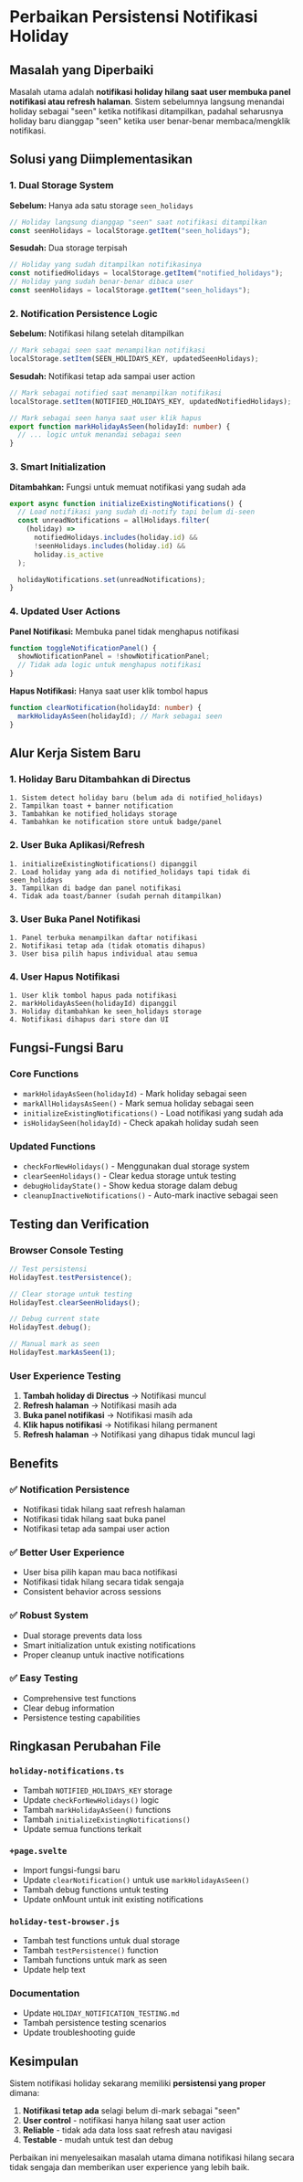 # Perbaikan Persistensi Notifikasi Holiday

## Masalah yang Diperbaiki

Masalah utama adalah **notifikasi holiday hilang saat user membuka panel notifikasi atau refresh halaman**. Sistem sebelumnya langsung menandai holiday sebagai "seen" ketika notifikasi ditampilkan, padahal seharusnya holiday baru dianggap "seen" ketika user benar-benar membaca/mengklik notifikasi.

## Solusi yang Diimplementasikan

### 1. Dual Storage System

**Sebelum:** Hanya ada satu storage `seen_holidays`

```typescript
// Holiday langsung dianggap "seen" saat notifikasi ditampilkan
const seenHolidays = localStorage.getItem("seen_holidays");
```

**Sesudah:** Dua storage terpisah

```typescript
// Holiday yang sudah ditampilkan notifikasinya
const notifiedHolidays = localStorage.getItem("notified_holidays");
// Holiday yang sudah benar-benar dibaca user
const seenHolidays = localStorage.getItem("seen_holidays");
```

### 2. Notification Persistence Logic

**Sebelum:** Notifikasi hilang setelah ditampilkan

```typescript
// Mark sebagai seen saat menampilkan notifikasi
localStorage.setItem(SEEN_HOLIDAYS_KEY, updatedSeenHolidays);
```

**Sesudah:** Notifikasi tetap ada sampai user action

```typescript
// Mark sebagai notified saat menampilkan notifikasi
localStorage.setItem(NOTIFIED_HOLIDAYS_KEY, updatedNotifiedHolidays);

// Mark sebagai seen hanya saat user klik hapus
export function markHolidayAsSeen(holidayId: number) {
  // ... logic untuk menandai sebagai seen
}
```

### 3. Smart Initialization

**Ditambahkan:** Fungsi untuk memuat notifikasi yang sudah ada

```typescript
export async function initializeExistingNotifications() {
  // Load notifikasi yang sudah di-notify tapi belum di-seen
  const unreadNotifications = allHolidays.filter(
    (holiday) =>
      notifiedHolidays.includes(holiday.id) &&
      !seenHolidays.includes(holiday.id) &&
      holiday.is_active
  );

  holidayNotifications.set(unreadNotifications);
}
```

### 4. Updated User Actions

**Panel Notifikasi:** Membuka panel tidak menghapus notifikasi

```typescript
function toggleNotificationPanel() {
  showNotificationPanel = !showNotificationPanel;
  // Tidak ada logic untuk menghapus notifikasi
}
```

**Hapus Notifikasi:** Hanya saat user klik tombol hapus

```typescript
function clearNotification(holidayId: number) {
  markHolidayAsSeen(holidayId); // Mark sebagai seen
}
```

## Alur Kerja Sistem Baru

### 1. Holiday Baru Ditambahkan di Directus

```
1. Sistem detect holiday baru (belum ada di notified_holidays)
2. Tampilkan toast + banner notification
3. Tambahkan ke notified_holidays storage
4. Tambahkan ke notification store untuk badge/panel
```

### 2. User Buka Aplikasi/Refresh

```
1. initializeExistingNotifications() dipanggil
2. Load holiday yang ada di notified_holidays tapi tidak di seen_holidays
3. Tampilkan di badge dan panel notifikasi
4. Tidak ada toast/banner (sudah pernah ditampilkan)
```

### 3. User Buka Panel Notifikasi

```
1. Panel terbuka menampilkan daftar notifikasi
2. Notifikasi tetap ada (tidak otomatis dihapus)
3. User bisa pilih hapus individual atau semua
```

### 4. User Hapus Notifikasi

```
1. User klik tombol hapus pada notifikasi
2. markHolidayAsSeen(holidayId) dipanggil
3. Holiday ditambahkan ke seen_holidays storage
4. Notifikasi dihapus dari store dan UI
```

## Fungsi-Fungsi Baru

### Core Functions

- `markHolidayAsSeen(holidayId)` - Mark holiday sebagai seen
- `markAllHolidaysAsSeen()` - Mark semua holiday sebagai seen
- `initializeExistingNotifications()` - Load notifikasi yang sudah ada
- `isHolidaySeen(holidayId)` - Check apakah holiday sudah seen

### Updated Functions

- `checkForNewHolidays()` - Menggunakan dual storage system
- `clearSeenHolidays()` - Clear kedua storage untuk testing
- `debugHolidayState()` - Show kedua storage dalam debug
- `cleanupInactiveNotifications()` - Auto-mark inactive sebagai seen

## Testing dan Verification

### Browser Console Testing

```javascript
// Test persistensi
HolidayTest.testPersistence();

// Clear storage untuk testing
HolidayTest.clearSeenHolidays();

// Debug current state
HolidayTest.debug();

// Manual mark as seen
HolidayTest.markAsSeen(1);
```

### User Experience Testing

1. **Tambah holiday di Directus** → Notifikasi muncul
2. **Refresh halaman** → Notifikasi masih ada
3. **Buka panel notifikasi** → Notifikasi masih ada
4. **Klik hapus notifikasi** → Notifikasi hilang permanent
5. **Refresh halaman** → Notifikasi yang dihapus tidak muncul lagi

## Benefits

### ✅ Notification Persistence

- Notifikasi tidak hilang saat refresh halaman
- Notifikasi tidak hilang saat buka panel
- Notifikasi tetap ada sampai user action

### ✅ Better User Experience

- User bisa pilih kapan mau baca notifikasi
- Notifikasi tidak hilang secara tidak sengaja
- Consistent behavior across sessions

### ✅ Robust System

- Dual storage prevents data loss
- Smart initialization untuk existing notifications
- Proper cleanup untuk inactive notifications

### ✅ Easy Testing

- Comprehensive test functions
- Clear debug information
- Persistence testing capabilities

## Ringkasan Perubahan File

### `holiday-notifications.ts`

- Tambah `NOTIFIED_HOLIDAYS_KEY` storage
- Update `checkForNewHolidays()` logic
- Tambah `markHolidayAsSeen()` functions
- Tambah `initializeExistingNotifications()`
- Update semua functions terkait

### `+page.svelte`

- Import fungsi-fungsi baru
- Update `clearNotification()` untuk use `markHolidayAsSeen()`
- Tambah debug functions untuk testing
- Update onMount untuk init existing notifications

### `holiday-test-browser.js`

- Tambah test functions untuk dual storage
- Tambah `testPersistence()` function
- Tambah functions untuk mark as seen
- Update help text

### Documentation

- Update `HOLIDAY_NOTIFICATION_TESTING.md`
- Tambah persistence testing scenarios
- Update troubleshooting guide

## Kesimpulan

Sistem notifikasi holiday sekarang memiliki **persistensi yang proper** dimana:

1. **Notifikasi tetap ada** selagi belum di-mark sebagai "seen"
2. **User control** - notifikasi hanya hilang saat user action
3. **Reliable** - tidak ada data loss saat refresh atau navigasi
4. **Testable** - mudah untuk test dan debug

Perbaikan ini menyelesaikan masalah utama dimana notifikasi hilang secara tidak sengaja dan memberikan user experience yang lebih baik.
